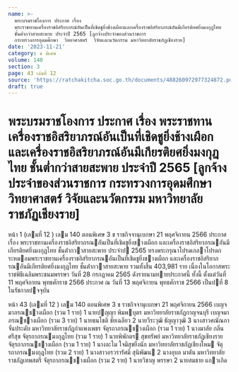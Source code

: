 ```yaml
---
name: >-
  พระบรมราชโองการ ประกาศ เรื่อง
  พระราชทานเครื่องราชอิสริยาภรณ์อันเป็นที่เชิดชูยิ่งช้างเผือกและเครื่องราชอิสริยาภรณ์อันมีเกียรติยศยิ่งมงกุฎไทย
  ชั้นต่ำกว่าสายสะพาย ประจำปี 2565 [ลูกจ้างประจำของส่วนราชการ
  กระทรวงการอุดมศึกษา  วิทยาศาสตร์  วิจัยและนวัตกรรม มหาวิทยาลัยราชภัฏเชียงราย]
date: '2023-11-21'
category: ข พิเศษ
volume: 140
section: 3
page: 43 เล่มที่ 12
source: 'https://ratchakitcha.soc.go.th/documents/488260972977324872.pdf'
draft: true
---
```


# พระบรมราชโองการ ประกาศ เรื่อง พระราชทานเครื่องราชอิสริยาภรณ์อันเป็นที่เชิดชูยิ่งช้างเผือกและเครื่องราชอิสริยาภรณ์อันมีเกียรติยศยิ่งมงกุฎไทย ชั้นต่ำกว่าสายสะพาย ประจำปี 2565 [ลูกจ้างประจำของส่วนราชการ กระทรวงการอุดมศึกษา  วิทยาศาสตร์  วิจัยและนวัตกรรม มหาวิทยาลัยราชภัฏเชียงราย]

หน้า 1 (เลมที่ 12 ) เลม 140 ตอนพิเศษ 3 ข ราชกิจจานุเบกษา 21 พฤศจิกายน 2566 ประกาศ เรื่อง พระราชทานเครื่องราชอิสริยาภรณอันเป็นที่เชิดชูยิ่งชางเผือก และเครื่องราชอิสริยาภรณอันมีเกียรติยศยิ่งมงกุฎไทย ชั้นต่ํากวาสายสะพาย ประจําป 2565 ทรงพระกรุณาโปรดเกลาโปรดกระหมอมพระราชทานเครื่องราชอิสริยาภรณอันเป็นที่เชิดชูยิ่งชางเผือก และเครื่องราชอิสริยาภรณอันมีเกียรติยศยิ่งมงกุฎไทย ชั้นต่ํากวาสายสะพาย รวมทั้งสิ้น 403,981 ราย เนื่องในโอกาสพระราชพิธีเฉลิมพระชนมพรรษา วันที่ 28 กรกฎาคม 2565 ดังรายนามทายประกาศนี้ ทั้งนี้ ตั้งแต่วันที่ 11 พฤศจิกายน พุทธศักราช 2566 ประกาศ ณ วันที่ 13 พฤศจิกายน พุทธศักราช 2566 เป็นปที่ 8 ในรัชกาลปจจุบัน

หน้า 43 (เลมที่ 12 ) เลม 140 ตอนพิเศษ 3 ข ราชกิจจานุเบกษา 21 พฤศจิกายน 2566 เบญจมาภรณชางเผือก (รวม 1 ราย) 1 นายปญญา พิมพบุตร มหาวิทยาลัยราชภัฏกาญจนบุรี เบญจมาภรณชางเผือก (รวม 3 ราย) 1 นายธนโชติ ชัยเฉลียว 2 นายวีระวุฒิ ธัญญาวุฒิ 3 นางสาวศณัณภา จั่นประดับ มหาวิทยาลัยราชภัฏกําแพงเพชร จัตุรถาภรณชางเผือก (รวม 1 ราย) 1 นางมาลัย กลิ่นศรีสุข จัตุรถาภรณมงกุฎไทย (รวม 1 ราย) 1 นายพิพักตร สุขทรัพย์ มหาวิทยาลัยราชภัฏเชียงราย จัตุรถาภรณชางเผือก (รวม 1 ราย) 1 นางละไม ใจมีสุขยิ่งนัก มหาวิทยาลัยราชภัฏเชียงใหม จัตุรถาภรณมงกุฎไทย (รวม 2 ราย) 1 นางสาวอรวรารัศมิ์ สุนิพัฒน 2 นางอุบล มาตัน มหาวิทยาลัยราชภัฏเทพสตรี จัตุรถาภรณชางเผือก (รวม 2 ราย) 1 นายวิชาญ พรรษา 2 นายสมชาย แกวเกิด
